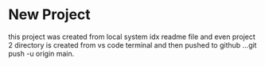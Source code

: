 # New Project 

this project was created from local system
idx readme file and even project 2 directory is created from vs code terminal and then pushed to github ...git push -u origin main.